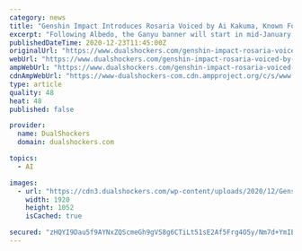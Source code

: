 ```yaml
---
category: news
title: "Genshin Impact Introduces Rosaria Voiced by Ai Kakuma, Known For Edelgard in Fire Emblem"
excerpt: "Following Albedo, the Ganyu banner will start in mid-January. miHoYo also detailed the changes Zhongli and Geo characters like Albedo will be affected with in the Ver 1.3 CBT. However, everything is still subject to change until February 2021."
publishedDateTime: 2020-12-23T11:45:00Z
originalUrl: "https://www.dualshockers.com/genshin-impact-rosaria-voiced-by-ai-kakuma-edelgard-fire-emblem/"
webUrl: "https://www.dualshockers.com/genshin-impact-rosaria-voiced-by-ai-kakuma-edelgard-fire-emblem/"
ampWebUrl: "https://www.dualshockers.com/genshin-impact-rosaria-voiced-by-ai-kakuma-edelgard-fire-emblem/amp/"
cdnAmpWebUrl: "https://www-dualshockers-com.cdn.ampproject.org/c/s/www.dualshockers.com/genshin-impact-rosaria-voiced-by-ai-kakuma-edelgard-fire-emblem/amp/"
type: article
quality: 48
heat: 48
published: false

provider:
  name: DualShockers
  domain: dualshockers.com

topics:
  - AI

images:
  - url: "https://cdn3.dualshockers.com/wp-content/uploads/2020/12/Genshin-Impact-Rosaria-feature.jpg"
    width: 1920
    height: 1052
    isCached: true

secured: "zHQYI9Dau5f9AYNxZQScmeGh9gVS8g6CTiLt51sE2Af5Frg4O5y/Nm7d+YmIEfM2w64uXUF0C6qv/NjT5OhpHN9xykNyOLqONUiQlKlXNvW9VnwnjJerJh0tGVw1LHHN3bbK11rnynYSEtXWA+Hz0UM20OG6eaLFygNNztPFxucw8NBG5x0Gx6JckuidJ0RSKlzShGLgVxbEt0236e3ps5IY0rtl+DYTuP1IP1PHH9agrMGjnrY+LBRBitfyLbOgkeMhymX5LYyy4fjx6PmYS3toO0+rVOHfBAYBKTMMR0V8Ob62IUjhamh4uaiPeviOpJYlUh4IRLp5Rq6K6q9yr67K0ZN3+z4TzEeW77fp8TU=;Vbbhztc6QxnkNMrA2ygkLQ=="
---
```


